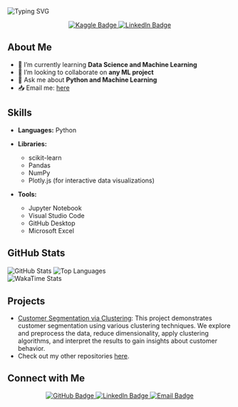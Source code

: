 <!-- Header -->
<img src="https://readme-typing-svg.herokuapp.com?font=Fira+Code&size=40&pause=1000&color=000000&center=true&vCenter=true&repeat=false&random=false&width=1000&height=100&lines=Hello!+My+name+is+Sarang+%3A)" alt="Typing SVG" />

<!-- Short Introduction -->
<p align="center">
  <a href="https://www.kaggle.com/sarangdave1234">
    <img src="https://img.shields.io/badge/Kaggle-035a7d?style=for-the-badge&logo=kaggle&logoColor=white", alt = "Kaggle Badge"/>
  </a>
  <a href="https://www.linkedin.com/in/sarang-dave/">
    <img src="https://img.shields.io/badge/LinkedIn-0077B5?style=for-the-badge&logo=linkedin" alt="LinkedIn Badge"/>
  </a>
</p>

<!-- About Me Section -->
## About Me
- 🌱 I’m currently learning **Data Science and Machine Learning**
- 👯 I’m looking to collaborate on **any ML project**
- 💬 Ask me about **Python and Machine Learning**
- 📥 Email me: [here](mailto:davesarang08@gmail.com)

<!-- Skills Section -->
## Skills
- **Languages:** Python
- **Libraries:**
  - scikit-learn
  - Pandas
  - NumPy
  - Plotly.js (for interactive data visualizations)
    
- **Tools:**
  - Jupyter Notebook
  - Visual Studio Code
  - GitHub Desktop
  - Microsoft Excel

<!-- GitHub Stats Section -->
## GitHub Stats
<p>
  <img src="https://github-readme-stats.vercel.app/api?username=S84v&show_icons=true&theme=transparent" alt="GitHub Stats" align="center"/>
  <img src="https://github-readme-stats.vercel.app/api/top-langs/?username=S84v&layout=donut&theme=transparent" alt="Top Languages" align="center"/><br>
  <img src="https://github-readme-stats.vercel.app/api/wakatime?username=S84v&theme=transparent)" alt="WakaTime Stats" align="center"/>
</p>

<!-- Projects Section -->
## Projects
- [Customer Segmentation via Clustering](https://github.com/S84v/Customer-segmentation-clustering): This project demonstrates customer segmentation using various clustering techniques. We explore and preprocess the data, reduce dimensionality, apply clustering algorithms, and interpret the results to gain insights about customer behavior.
- Check out my other repositories [here](https://github.com/S84v?tab=repositories).

<!-- Connect with Me Section -->
## Connect with Me
<p align="center">
  <a href="https://github.com/S84v">
    <img src="https://img.shields.io/badge/GitHub-S84v-181717?style=for-the-badge&logo=github" alt="GitHub Badge"/>
  </a>
  <a href="https://www.linkedin.com/in/sarang-dave/">
    <img src="https://img.shields.io/badge/LinkedIn-0077B5?style=for-the-badge&logo=linkedin" alt="LinkedIn Badge"/>
  </a>
  <a href="mailto:davesarang08@gmail.com">
    <img src="https://img.shields.io/badge/Email-Gmail-EA4335?style=for-the-badge&logo=gmail" alt="Email Badge"/>
  </a>
</p>

